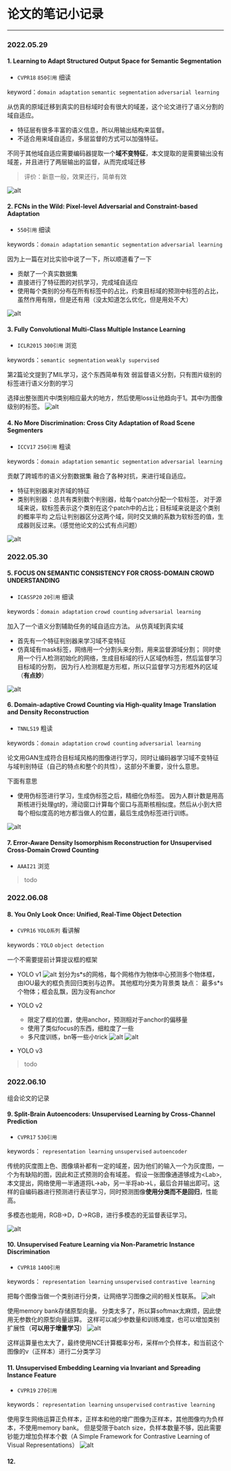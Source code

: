# 论文的笔记小记录

----


### 2022.05.29


#### 1.  Learning to Adapt Structured Output Space for Semantic Segmentation
- `CVPR18` `850引用` 细读

keyword：`domain adaptation` `semantic segmentation` `adversarial learning`

从仿真的原域迁移到真实的目标域时会有很大的域差，这个论文进行了语义分割的域自适应。

- 特征层有很多丰富的语义信息，所以用输出结构来监督。
- 不适合用来域自适应，多层监督的方式可以加强特征。

不同于其他域自适应需要编码器提取一个**域不变特征**，本文提取的是需要输出没有域差，并且进行了两层输出的监督，从而完成域迁移

>评价：新意一般，效果还行，简单有效

![alt](./img/220529/da.png "framework")


#### 2. FCNs in the Wild: Pixel-level Adversarial and Constraint-based Adaptation
- `550引用` 细读

keywords：`domain adaptation` `semantic segmentation` `adversarial learning`

因为上一篇在对比实验中说了一下，所以顺道看了一下

- 贡献了一个真实数据集
- 直接进行了特征图的对抗学习，完成域自适应
- 使用每个类别的分布在所有标签中的占比，约束目标域的预测中标签的占比，虽然作用有限，但是还有用（没太知道怎么优化，但是用处不大）


![alt](./img/220529/fcn.png "framework")


#### 3. Fully Convolutional Multi-Class Multiple Instance Learning
- `ICLR2015` `300引用` 浏览

keywords：`semantic segmentation` `weakly supervised`

第2篇论文提到了MIL学习，这个东西简单有效
弱监督语义分割，只有图片级别的标签进行语义分割的学习

选择出整张图片中$l$类别相应最大的地方，然后使用loss让他趋向于$1$。其中$l$为图像级别的标签。
![alt](./img/220529/mil.png "loss")

#### 4. No More Discrimination: Cross City Adaptation of Road Scene Segmenters
- `ICCV17` `250引用` 粗读

keywords：`domain adaptation` `semantic segmentation` `adversarial learning`

贡献了跨城市的语义分割数据集
融合了各种对抗，来进行域自适应。
- 特征判别器来对齐域的特征
- 类别判别器：总共有类别数个判别器，给每个patch分配一个软标签，
对于源域来说，软标签表示这个类别在这个patch中的占比；目标域来说是这个类别的概率平均
之后让判别器区分这两个域，同时交叉熵的系数为软标签的值，生成器则反过来。（感觉他论文的公式有点问题）


![alt](./img/220529/no.png "framework")



### 2022.05.30

#### 5. FOCUS ON SEMANTIC CONSISTENCY FOR CROSS-DOMAIN CROWD UNDERSTANDING
- `ICASSP20` `20引用` 细读

keywords：`domain adaptation` `crowd counting` `adversarial learning`

加入了一个语义分割辅助任务的域自适应方法。
从仿真域到真实域

- 首先有一个特征判别器来学习域不变特征
- 仿真域有mask标签，网络用一个分割头来分割，用来监督源域分割；
同时使用一个行人检测初始化的网络，生成目标域的行人区域伪标签，然后监督学习目标域的分割，
因为行人检测框是方形框，所以只监督学习方形框外的区域（**有点妙**）

![alt](./img/220530/focus.png "framework")

#### 6. Domain-adaptive Crowd Counting via High-quality Image Translation and Density Reconstruction 
- `TNNLS19` 粗读

keywords：`domain adaptation` `crowd counting` `adversarial learning`

论文用GAN生成符合目标域风格的图像进行学习，同时让编码器学习域不变特征与域判别特征（自己的特点和整个的共性），这部分不重要，没什么意思。

下面有意思
- 使用伪标签进行学习，生成伪标签之后，精细化伪标签。
因为人群计数是用高斯核进行处理gt的，滑动窗口计算每个窗口与高斯核相似度。然后从小到大把每个相似度高的地方都当做人的位置，最后生成伪标签进行训练。

![alt](./img/220530/pseudo.png "framework")


#### 7. Error-Aware Density Isomorphism Reconstruction for Unsupervised Cross-Domain Crowd Counting
- `AAAI21` 浏览

>todo


### 2022.06.08

#### 8. You Only Look Once: Unified, Real-Time Object Detection
- `CVPR16` `YOLO系列` 看讲解

keywords：`YOLO` `object detection`

一个不需要提前计算提议框的框架
- YOLO v1
![alt](./img/220608/yolov1.png "framework")
划分为s\*s的网格，每个网格作为物体中心预测多个物体框，由IOU最大的框负责回归类别与边界。
其他框均分类为背景类
缺点： 最多s\*s个物体；框会乱飘，因为没有anchor
- YOLO v2
    - 限定了框的位置，使用anchor，预测相对于anchor的偏移量
    - 使用了类似focus的东西，细粒度了一些
    - 多尺度训练，bn等一些小trick
![alt](./img/220608/yolov2.png "framework")
![alt](./img/220608/focus.png "framework")

- YOLO v3
>todo

### 2022.06.10
组会论文的记录
#### 9. Split-Brain Autoencoders:  Unsupervised Learning by Cross-Channel Prediction 
- `CVPR17` `530引用`

keywords： `representation learning`  `unsupervised` `autoencoder`

传统的灰度图上色、图像填补都有一定的域差，因为他们的输入一个为灰度图，一个为有缺陷的图，因此和正式预测的会有域差。
假设一张图像通道够成为\<Lab>,本文提出，网络使用一半通道将L->ab，另一半将ab->L，最后合并输出即可。这样的自编码器进行预测进行表征学习，同时预测图像**使用分类而不是回归**，性能高。

多模态也能用，RGB->D，D->RGB，进行多模态的无监督表征学习。

![alt](./img/220610/split.png "framework")

#### 10. Unsupervised Feature Learning via Non-Parametric Instance Discrimination
- `CVPR18` `1400引用`


keywords： `representation learning` `unsupervised` `contrastive learning`

把每个图像当做一个类别进行分类，让网络学习图像之间的相关性联系。
![alt](./img/220610/instd.png "framework")

使用memory bank存储原型向量。
分类太多了，所以算softmax太麻烦，因此使用无参数化的原型向量运算。
这样可以减少参数量和训练难度，也可以增加类别扩展性（**可以用于增量学习**）
![alt](./img/220610/nopara.png "framework")

这样运算量也太大了，最终使用NCE计算概率分布，采样m个负样本，和当前这个图像的v（正样本）进行二分类学习


#### 11. Unsupervised Embedding Learning via Invariant and Spreading Instance Feature
- `CVPR19` `270引用`

keywords： `representation learning` `unsupervised` `contrastive learning`


使用孪生网络运算正负样本，正样本和他的增广图像为正样本，其他图像均为负样本，不使用memory bank。
但是受限于batch size，负样本数量不够，因此需要钞能力增加负样本个数（A Simple Framework for Contrastive Learning of Visual Representations）
![alt](./img/220610/insts.png "framework")

#### 12. 